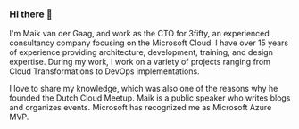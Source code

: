 ### Hi there 👋

I'm Maik van der Gaag, and work as the CTO for 3fifty, an experienced consultancy company focusing on the Microsoft Cloud. I have over 15 years of experience providing architecture, development, training, and design expertise. During my work, I work on a variety of projects ranging from Cloud Transformations to DevOps implementations.

I love to share my knowledge, which was also one of the reasons why he founded the Dutch Cloud Meetup. Maik is a public speaker who writes blogs and organizes events. Microsoft has recognized me as Microsoft Azure MVP.
